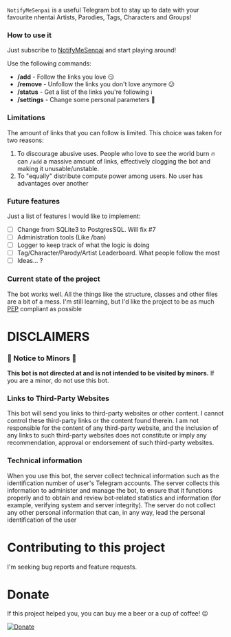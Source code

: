`NotifyMeSenpai` is a useful Telegram bot to stay up to date with your favourite nhentai Artists, Parodies, Tags, Characters and Groups!

### How to use it
Just subscribe to [NotifyMeSenpai](https://t.me/notifymesenpai_bot) and start playing around!

Use the following commands:
- **/add** - Follow the links you love :smirk:
- **/remove** - Unfollow the links you don't love anymore :confused:
- **/status** - Get a list of the links you're following :information_source:
- **/settings** - Change some personal parameters :wrench:


### Limitations
The amount of links that you can follow is limited. This choice was taken for two reasons:
1. To discourage abusive uses. People who love to see the world burn :fire: can `/add` a massive amount of links,
effectively clogging the bot and making it unusable/unstable.
2. To "equally" distribute compute power among users. No user has advantages over another


### Future features
Just a list of features I would like to implement:
- [ ] Change from SQLite3 to PostgresSQL. Will fix #7
- [ ] Administration tools (Like /ban)
- [ ] Logger to keep track of what the logic is doing
- [ ] Tag/Character/Parody/Artist Leaderboard. What people follow the most
- [ ] Ideas... ?

### Current state of the project
The bot works well. All the things like the structure, classes and other files are a bit of a mess.
I'm still learning, but I'd like the project to be as much [PEP](https://peps.python.org/) compliant as possible



# DISCLAIMERS

### :underage: Notice to Minors :underage:
**This bot is not directed at and is not intended to be visited by minors.**
If you are a minor, do not use this bot.

### Links to Third-Party Websites
This bot will send you links to third-party websites or other content. I cannot control these third-party links or the
content found therein. I am not responsible for the content of any third-party website, and the inclusion of any links
to such third-party websites does not constitute or imply any recommendation, approval or endorsement of such
third-party websites.

### Technical information
When you use this bot, the server collect technical information such as the identification number of user's Telegram
accounts. The server collects this information to administer and manage the bot, to ensure that it functions properly
and to obtain and review bot-related statistics and information (for example, verifying system and server integrity).
The server do not collect any other personal information that can, in any way, lead the personal identification of the
user

# Contributing to this project
I'm seeking bug reports and feature requests.


# Donate
If this project helped you, you can buy me a beer or a cup of coffee! :wink:

[![Donate](https://img.shields.io/badge/Donate-PayPal-blue.svg?style=for-the-badge&logo=paypal)](https://www.paypal.me/notifymesenpai)
